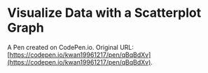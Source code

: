 # Visualize Data with a Scatterplot Graph

A Pen created on CodePen.io. Original URL: [https://codepen.io/kwan19961217/pen/qBqBdXv](https://codepen.io/kwan19961217/pen/qBqBdXv).


